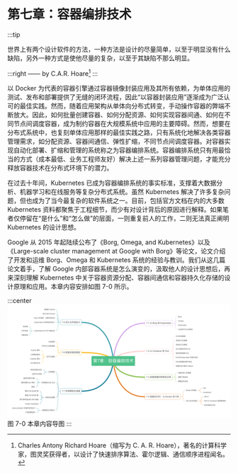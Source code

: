 # 第七章：容器编排技术

:::tip <a/>

世界上有两个设计软件的方法，一种方法是设计的尽量简单，以至于明显没有什么缺陷，另外一种方式是使他尽量的复杂，以至于其缺陷不那么明显。

:::right
—— by C.A.R. Hoare[^1]
:::

以 Docker 为代表的容器引擎通过容器镜像封装应用及其所有依赖，为单体应用的测试、发布和部署提供了无缝的闭环流程，因此“以容器封装应用”逐渐成为广泛认可的最佳实践。然而，随着应用架构从单体向分布式转变，手动操作容器的弊端不断放大。因此，如何批量创建容器、如何分配资源、如何实现容器间通、如何在不同节点间调度容器，成为制约容器在大规模系统中应用的主要障碍。然而，想要在分布式系统中，也复刻单体应用那样的最佳实践之路，只有系统化地解决各类容器管理需求，如分配资源、容器间通信、弹性扩缩，不同节点间调度容器。对容器实现自动化部署、扩缩和管理的系统称之为容器编排系统。容器编排系统只有用最恰当的方式（成本最低、业务工程师友好）解决上述一系列容器管理问题，才能充分释放容器技术在分布式环境下的潜力。

在过去十年间，Kubernetes 已成为容器编排系统的事实标准，支撑着大数据分析、机器学习和在线服务等复杂分布式系统。虽然 Kubernetes 解决了许多复杂问题，但也成为了当今最复杂的软件系统之一。目前，包括官方文档在内的大多数 Kubernetes 资料都聚焦于工程细节，而少有对设计背后的原因进行解释。如果笔者仅停留在“是什么”和“怎么做”的层面，一则重复前人的工作，二则无法真正阐明 Kubernetes 的设计思想。

Google 从 2015 年起陆续公布了《Borg, Omega, and Kubernetes》以及《Large-scale cluster management at Google with Borg》等论文，论文介绍了开发和运维 Borg、Omega 和 Kubernetes 系统的经验与教训。我们从这几篇论文着手，了解 Google 内部容器系统是怎么演变的，汲取他人的设计思想后，再来深刻理解 Kubernetes 中关于容器资源分配、容器间通信和容器持久化存储的设计原理和应用。本章内容安排如图 7-0 所示。

:::center
  ![](../assets/container-summary.png)<br/>
  图 7-0 本章内容导图
:::

[^1]: Charles Antony Richard Hoare（缩写为 C. A. R. Hoare），著名的计算科学家，图灵奖获得者，以设计了快速排序算法、霍尔逻辑、通信顺序进程闻名。
